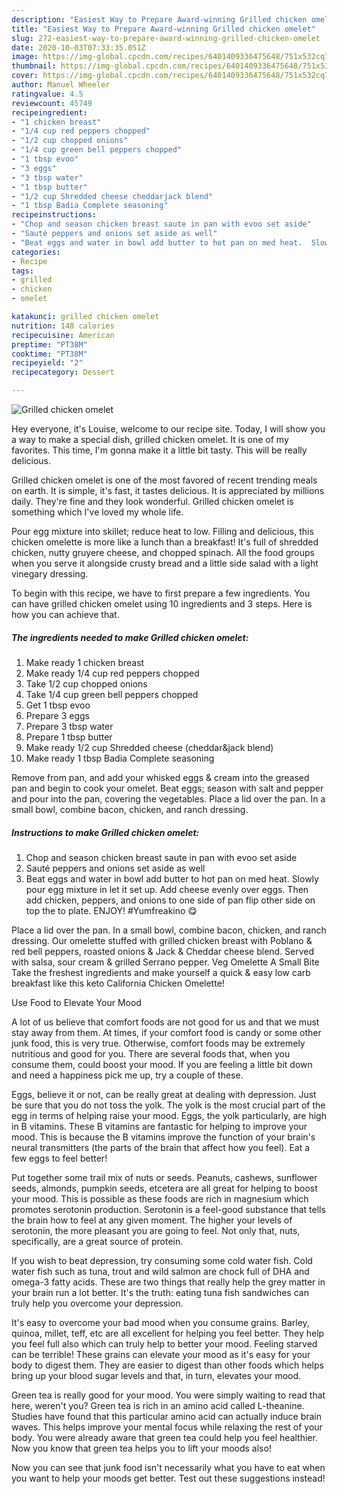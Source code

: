 ```yaml
---
description: "Easiest Way to Prepare Award-winning Grilled chicken omelet"
title: "Easiest Way to Prepare Award-winning Grilled chicken omelet"
slug: 272-easiest-way-to-prepare-award-winning-grilled-chicken-omelet
date: 2020-10-03T07:33:35.051Z
image: https://img-global.cpcdn.com/recipes/6401409336475648/751x532cq70/grilled-chicken-omelet-recipe-main-photo.jpg
thumbnail: https://img-global.cpcdn.com/recipes/6401409336475648/751x532cq70/grilled-chicken-omelet-recipe-main-photo.jpg
cover: https://img-global.cpcdn.com/recipes/6401409336475648/751x532cq70/grilled-chicken-omelet-recipe-main-photo.jpg
author: Manuel Wheeler
ratingvalue: 4.5
reviewcount: 45749
recipeingredient:
- "1 chicken breast"
- "1/4 cup red peppers chopped"
- "1/2 cup chopped onions"
- "1/4 cup green bell peppers chopped"
- "1 tbsp evoo"
- "3 eggs"
- "3 tbsp water"
- "1 tbsp butter"
- "1/2 cup Shredded cheese cheddarjack blend"
- "1 tbsp Badia Complete seasoning"
recipeinstructions:
- "Chop and season chicken breast saute in pan with evoo set aside"
- "Sauté peppers and onions set aside as well"
- "Beat eggs and water in bowl add butter to hot pan on med heat.  Slowly pour egg mixture in let it set up.  Add cheese evenly over eggs. Then add chicken, peppers, and onions to one side of pan flip other side on top the to plate. ENJOY! #Yumfreakino 😋"
categories:
- Recipe
tags:
- grilled
- chicken
- omelet

katakunci: grilled chicken omelet 
nutrition: 148 calories
recipecuisine: American
preptime: "PT38M"
cooktime: "PT38M"
recipeyield: "2"
recipecategory: Dessert

---
```



![Grilled chicken omelet](https://img-global.cpcdn.com/recipes/6401409336475648/751x532cq70/grilled-chicken-omelet-recipe-main-photo.jpg)

Hey everyone, it's Louise, welcome to our recipe site. Today, I will show you a way to make a special dish, grilled chicken omelet. It is one of my favorites. This time, I'm gonna make it a little bit tasty. This will be really delicious.

Grilled chicken omelet is one of the most favored of recent trending meals on earth. It is simple, it's fast, it tastes delicious. It is appreciated by millions daily. They're fine and they look wonderful. Grilled chicken omelet is something which I've loved my whole life.

Pour egg mixture into skillet; reduce heat to low. Filling and delicious, this chicken omelette is more like a lunch than a breakfast! It&#39;s full of shredded chicken, nutty gruyere cheese, and chopped spinach. All the food groups when you serve it alongside crusty bread and a little side salad with a light vinegary dressing.


To begin with this recipe, we have to first prepare a few ingredients. You can have grilled chicken omelet using 10 ingredients and 3 steps. Here is how you can achieve that.

<!--inarticleads1-->

##### The ingredients needed to make Grilled chicken omelet:

1. Make ready 1 chicken breast
1. Make ready 1/4 cup red peppers chopped
1. Take 1/2 cup chopped onions
1. Take 1/4 cup green bell peppers chopped
1. Get 1 tbsp evoo
1. Prepare 3 eggs
1. Prepare 3 tbsp water
1. Prepare 1 tbsp butter
1. Make ready 1/2 cup Shredded cheese (cheddar&amp;jack blend)
1. Make ready 1 tbsp Badia Complete seasoning


Remove from pan, and add your whisked eggs &amp; cream into the greased pan and begin to cook your omelet. Beat eggs; season with salt and pepper and pour into the pan, covering the vegetables. Place a lid over the pan. In a small bowl, combine bacon, chicken, and ranch dressing. 

<!--inarticleads2-->

##### Instructions to make Grilled chicken omelet:

1. Chop and season chicken breast saute in pan with evoo set aside
1. Sauté peppers and onions set aside as well
1. Beat eggs and water in bowl add butter to hot pan on med heat.  Slowly pour egg mixture in let it set up.  Add cheese evenly over eggs. Then add chicken, peppers, and onions to one side of pan flip other side on top the to plate. ENJOY! #Yumfreakino 😋


Place a lid over the pan. In a small bowl, combine bacon, chicken, and ranch dressing. Our omelette stuffed with grilled chicken breast with Poblano &amp; red bell peppers, roasted onions &amp; Jack &amp; Cheddar cheese blend. Served with salsa, sour cream &amp; grilled Serrano pepper. Veg Omelette A Small Bite Take the freshest ingredients and make yourself a quick &amp; easy low carb breakfast like this keto California Chicken Omelette! 

Use Food to Elevate Your Mood


A lot of us believe that comfort foods are not good for us and that we must stay away from them. At times, if your comfort food is candy or some other junk food, this is very true. Otherwise, comfort foods may be extremely nutritious and good for you. There are several foods that, when you consume them, could boost your mood. If you are feeling a little bit down and need a happiness pick me up, try a couple of these.

Eggs, believe it or not, can be really great at dealing with depression. Just be sure that you do not toss the yolk. The yolk is the most crucial part of the egg in terms of helping raise your mood. Eggs, the yolk particularly, are high in B vitamins. These B vitamins are fantastic for helping to improve your mood. This is because the B vitamins improve the function of your brain's neural transmitters (the parts of the brain that affect how you feel). Eat a few eggs to feel better!

Put together some trail mix of nuts or seeds. Peanuts, cashews, sunflower seeds, almonds, pumpkin seeds, etcetera are all great for helping to boost your mood. This is possible as these foods are rich in magnesium which promotes serotonin production. Serotonin is a feel-good substance that tells the brain how to feel at any given moment. The higher your levels of serotonin, the more pleasant you are going to feel. Not only that, nuts, specifically, are a great source of protein.

If you wish to beat depression, try consuming some cold water fish. Cold water fish such as tuna, trout and wild salmon are chock full of DHA and omega-3 fatty acids. These are two things that really help the grey matter in your brain run a lot better. It's the truth: eating tuna fish sandwiches can truly help you overcome your depression. 

It's easy to overcome your bad mood when you consume grains. Barley, quinoa, millet, teff, etc are all excellent for helping you feel better. They help you feel full also which can truly help to better your mood. Feeling starved can be terrible! These grains can elevate your mood as it's easy for your body to digest them. They are easier to digest than other foods which helps bring up your blood sugar levels and that, in turn, elevates your mood.

Green tea is really good for your mood. You were simply waiting to read that here, weren't you? Green tea is rich in an amino acid called L-theanine. Studies have found that this particular amino acid can actually induce brain waves. This helps improve your mental focus while relaxing the rest of your body. You were already aware that green tea could help you feel healthier. Now you know that green tea helps you to lift your moods also!

Now you can see that junk food isn't necessarily what you have to eat when you want to help your moods get better. Test out  these suggestions  instead!

